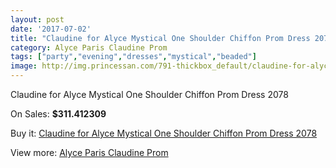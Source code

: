 ```yaml
---
layout: post
date: '2017-07-02'
title: "Claudine for Alyce Mystical One Shoulder Chiffon Prom Dress 2078"
category: Alyce Paris Claudine Prom
tags: ["party","evening","dresses","mystical","beaded"]
image: http://img.princessan.com/791-thickbox_default/claudine-for-alyce-mystical-one-shoulder-chiffon-prom-dress-2078.jpg
---
```

Claudine for Alyce Mystical One Shoulder Chiffon Prom Dress 2078

On Sales: **$311.412309**
<a href="https://www.princessan.com/en/alyce-paris-claudine-prom/374-claudine-for-alyce-mystical-one-shoulder-chiffon-prom-dress-2078.html"><amp-img layout="responsive" width="600" height="600" src="//img.princessan.com/791-thickbox_default/claudine-for-alyce-mystical-one-shoulder-chiffon-prom-dress-2078.jpg" alt="Claudine for Alyce Mystical One Shoulder Chiffon Prom Dress 2078 0" /></a>
<a href="https://www.princessan.com/en/alyce-paris-claudine-prom/374-claudine-for-alyce-mystical-one-shoulder-chiffon-prom-dress-2078.html"><amp-img layout="responsive" width="600" height="600" src="//img.princessan.com/792-thickbox_default/claudine-for-alyce-mystical-one-shoulder-chiffon-prom-dress-2078.jpg" alt="Claudine for Alyce Mystical One Shoulder Chiffon Prom Dress 2078 1" /></a>

Buy it: [Claudine for Alyce Mystical One Shoulder Chiffon Prom Dress 2078](https://www.princessan.com/en/alyce-paris-claudine-prom/374-claudine-for-alyce-mystical-one-shoulder-chiffon-prom-dress-2078.html "Claudine for Alyce Mystical One Shoulder Chiffon Prom Dress 2078")

View more: [Alyce Paris Claudine Prom](https://www.princessan.com/en/6-alyce-paris-claudine-prom "Alyce Paris Claudine Prom")